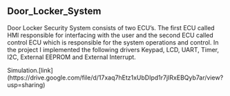 ## Door_Locker_System

<p>Door Locker Security System consists of two ECU’s. The first ECU called HMI responsible for interfacing with the user and the second ECU called control ECU which is responsible for the system operations and control. In the project I implemented the following drivers Keypad, LCD, UART, Timer, I2C, External EEPROM and External Interrupt.
  </p>
<p>Simulation.[link](https://drive.google.com/file/d/17xaq7hEtz1xUbDIpd1r7jIRxEBQyb7ar/view?usp=sharing)
  </p>
  
